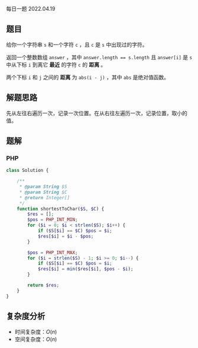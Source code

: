 每日一题 2022.04.19

## 题目

给你一个字符串 `s` 和一个字符 `c` ，且 `c` 是 `s` 中出现过的字符。

返回一个整数数组 `answer` ，其中 `answer.length == s.length` 且 `answer[i]` 是 `s` 中从下标 `i` 到离它 **最近** 的字符 `c` 的 **距离** 。

两个下标 `i` 和 `j` 之间的 **距离** 为 `abs(i - j)` ，其中 `abs` 是绝对值函数。

## 解题思路

先从左往右遍历一次，记录一次位置。在从右往左遍历一次，记录位置，取小的值。

## 题解

### PHP

```PHP
class Solution {

    /**
     * @param String $S
     * @param String $C
     * @return Integer[]
     */
    function shortestToChar($S, $C) {
        $res = [];
        $pos = PHP_INT_MIN;
        for ($i = 0; $i < strlen($S); $i++) {
            if ($S[$i] == $C) $pos = $i;
            $res[$i] = $i - $pos;
        }

        $pos = PHP_INT_MAX;
        for ($i = strlen($S) - 1; $i >= 0; $i--) {
            if ($S[$i] == $C) $pos = $i;
            $res[$i] = min($res[$i], $pos - $i); 
        }

        return $res;
    }
}
```

## 复杂度分析

- 时间复杂度：$O(n)$
- 空间复杂度：$O(n)$
